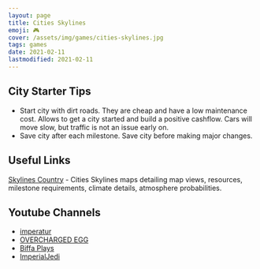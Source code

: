 ```yaml
---
layout: page
title: Cities Skylines
emoji: 🎮
cover: /assets/img/games/cities-skylines.jpg
tags: games
date: 2021-02-11
lastmodified: 2021-02-11
---
```


## City Starter Tips
- Start city with dirt roads. They are cheap and have a low maintenance cost. Allows to get a city started and build a positive cashflow. Cars will move slow, but traffic is not an issue early on.
- Save city after each milestone. Save city before making major changes.

## Useful Links
[Skylines Country](https://skylines.country/) - Cities Skylines maps detailing map views, resources, milestone requirements, climate details, atmosphere probabilities.

## Youtube Channels
- [imperatur](https://www.youtube.com/channel/UCV4Zy3ah4PVaYrr73GZbRcA)
- [OVERCHARGED EGG](https://www.youtube.com/channel/UC6Cvfy8FWVSSSV8RAG8G_cw)
- [Biffa Plays](https://www.youtube.com/channel/UCYzO4HZxgXc2UJQD5bIo8AQ)
- [ImperialJedi](https://www.youtube.com/channel/UCpxQFI0YWBLnBUVVsfi5ePw)